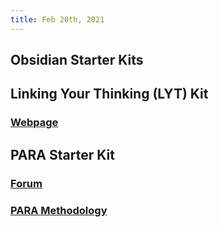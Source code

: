 ```yaml
---
title: Feb 20th, 2021
---
```


## Obsidian Starter Kits
## Linking Your Thinking (LYT) Kit
### [Webpage](https://www.linkingyourthinking.com/lyt-kit)
## PARA Starter Kit
### [Forum](https://forum.obsidian.md/t/para-starter-kit/223)
### [PARA Methodology](https://fortelabs.co/blog/para/)
